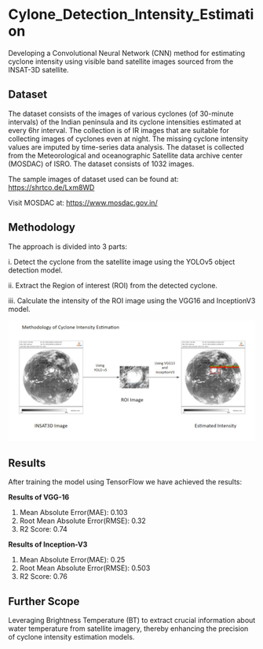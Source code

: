 # Cylone_Detection_Intensity_Estimation

Developing a Convolutional Neural Network (CNN) method for estimating cyclone intensity using visible band satellite images sourced from the INSAT-3D satellite.

## Dataset

The dataset consists of the images of various cyclones (of 30-minute intervals) of the Indian peninsula and its cyclone intensities estimated at every 6hr interval. The collection is of IR images that are suitable for collecting images of cyclones even at night. The missing cyclone intensity values are imputed by time-series data analysis.  The dataset is collected from the Meteorological and oceanographic Satellite data archive center (MOSDAC) of ISRO. The dataset consists of 1032 images. 

The sample images of dataset used can be found at: https://shrtco.de/Lxm8WD

Visit MOSDAC at: https://www.mosdac.gov.in/


## Methodology

The approach is divided into 3 parts:

i.   Detect the cyclone from the satellite image using the YOLOv5 object detection model.

ii.  Extract the Region of interest (ROI) from the detected cyclone.

iii.  Calculate the intensity of the ROI image using the VGG16 and InceptionV3 model. 

<img src="https://github.com/manchalaharikesh/Cylone_Detection_Intensity_Estimation/blob/main/static/Methodoly_Cyclone_Estimation.jpg?raw=true">


## Results

After training the model using TensorFlow we have achieved the results:

**Results of VGG-16**
1. Mean Absolute Error(MAE): 0.103
2. Root Mean Absolute Error(RMSE): 0.32
3. R2 Score: 0.74

**Results of Inception-V3**
1. Mean Absolute Error(MAE): 0.25
2. Root Mean Absolute Error(RMSE): 0.503
3. R2 Score: 0.76


## Further Scope
Leveraging Brightness Temperature (BT) to extract crucial information about water temperature from satellite imagery, thereby enhancing the precision of cyclone intensity estimation models.
